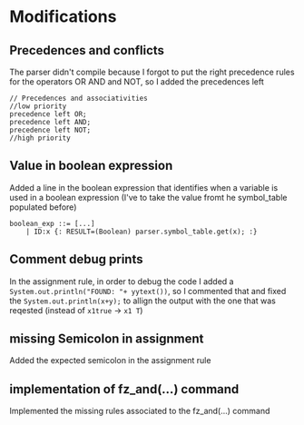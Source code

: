 # Modifications

## Precedences and conflicts

The parser didn't compile because I forgot to put the right precedence rules for the operators OR AND and NOT, so I added the precedences left

```
// Precedences and associativities
//low priority
precedence left OR;
precedence left AND;
precedence left NOT;
//high priority
```

## Value in boolean expression

Added a line in the boolean expression that identifies when a variable is used in a boolean expression (I've to take the value fromt he symbol_table populated before)
```
boolean_exp ::= [...]
    | ID:x {: RESULT=(Boolean) parser.symbol_table.get(x); :}
```

## Comment debug prints

In the assignment rule, in order to debug the code I added a `System.out.println("FOUND: "+ yytext())`, so I commented that and fixed the `System.out.println(x+y);` to allign the output with the one that was reqested (instead of `x1true` -> `x1 T`)

## missing Semicolon in assignment

Added the expected semicolon in the assignment rule

## implementation of fz_and(...) command

Implemented the missing rules associated to the fz_and(...) command
